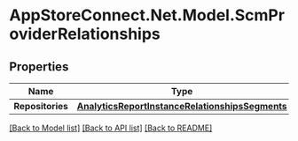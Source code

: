 # AppStoreConnect.Net.Model.ScmProviderRelationships

## Properties

Name | Type | Description | Notes
------------ | ------------- | ------------- | -------------
**Repositories** | [**AnalyticsReportInstanceRelationshipsSegments**](AnalyticsReportInstanceRelationshipsSegments.md) |  | [optional] 

[[Back to Model list]](../README.md#documentation-for-models) [[Back to API list]](../README.md#documentation-for-api-endpoints) [[Back to README]](../README.md)

